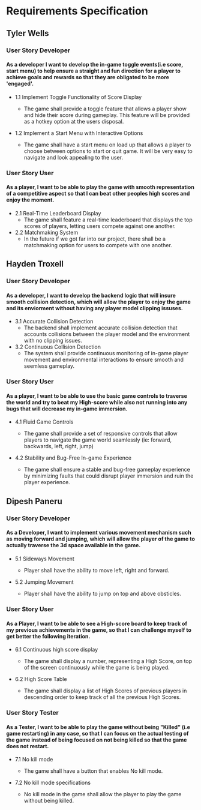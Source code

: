 # Requirements Specification

## Tyler Wells
### User Story Developer
#### As a developer I want to develop the in-game toggle events(i.e score, start menu) to help ensure a straight and fun direction for a player to achieve goals and rewards so that they are obligated to be more 'engaged'.

 * 1.1 Implement Toggle Functionality of Score Display
   - The game shall provide a toggle feature that allows a player show and hide their score during gameplay. This feature will be provided as a hotkey option at the users disposal.

 * 1.2 Implement a Start Menu with Interactive Options
   - The game shall have a start menu on load up that allows a player to choose between options to start or quit game. It will be very easy to navigate and look appealing to the user. 

### User Story User
#### As a player, I want to be able to play the game with smooth representation of a competitive aspect so that I can beat other peoples high scores and enjoy the moment.
* 2.1 Real-Time Leaderboard Display
  - The game shall feature a real-time leaderboard that displays the top scores of players, letting users compete against one another.
* 2.2 Matchmaking System
  - In the future if we got far into our project, there shall be a matchmaking option for users to compete with one another.
## Hayden Troxell
### User Story Developer
#### As a developer, I want to develop the backend logic that will insure smooth collision detection, which will allow the player to enjoy the game and its enviorment without having any player model clipping issuses.
* 3.1 Accurate Collision Detection
   - The backend shall implement accurate collision detection that accounts collisions between the player model and the environment with no clipping issues.
 * 3.2 Continuous Collision Detection
   - The system shall provide continuous monitoring of in-game player movement and environmental interactions to ensure smooth and seemless gameplay.

### User Story User
#### As a player, I want to be able to use the basic game controls to traverse the world and try to beat my High-score while also not running into any bugs that will decrease my in-game immersion.
* 4.1 Fluid Game Controls
   - The game shall provide a set of responsive controls that allow players to navigate the game world seamlessly (ie: forward, backwards, left, right, jump)

 * 4.2 Stability and Bug-Free In-game Experience
   - The game shall ensure a stable and bug-free gameplay experience by minimizing faults that could disrupt player immersion and ruin the player experience.

## Dipesh Paneru
### User Story Developer
#### As a Developer, I want to implement various movement mechanism such as moving forward and jumping, which will allow the player of the game to actually traverse the 3d space available in the game.

* 5.1 Sideways Movement
  - Player shall have the ability to move left, right and forward.
    
* 5.2 Jumping Movement
  - Player shall have the ability to jump on top and above obsticles.

### User Story User
#### As a Player, I want to be able to see a High-score board to keep track of my previous achievements in the game, so that I can challenge myself to get better the following iteration. 

* 6.1 Continuous high score display
  - The game shall display a number, representing a High Score, on top of the screen continuously while the game is being played.
    
* 6.2 High Score Table
  - The game shall display a list of High Scores of previous players in descending order to keep track of all the previous High Scores.

### User Story Tester
#### As a Tester, I want to be able to play the game without being "Killed" (i.e game restarting) in any case, so that I can focus on the actual testing of the game instead of being focused on not being killed so that the game does not restart.

* 7.1 No kill mode
  - The game shall have a button that enables No kill mode.
    
* 7.2 No kill mode specifications
  - No kill mode in the game shall allow the player to play the game without being killed.
